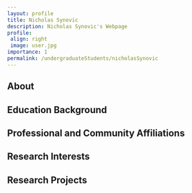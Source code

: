 ```yaml
---
layout: profile
title: Nicholas Synovic
description: Nicholas Synovic's Webpage
profile:
 align: right
 image: user.jpg
importance: 1
permalink: /undergraduateStudents/nicholasSynovic
---
```


## About

## Education Background

## Professional and Community Affiliations

## Research Interests

## Research Projects
